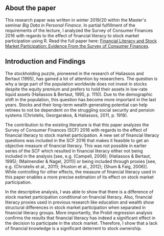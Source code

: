 ## About the paper
This research paper was written in winter 2019/20 within the Master's seminar *Big Data in Personal Finance*. In partial fulfillment of the requirements of the lecture, I analyzed the Survey of Consumer Finances 2016 with regards to the effect of financial literacy to stock market participation using R. Read the full paper here: [Financial Literacy and Stock Market Participation: Evidence From the Survey of Consumer Finances](https://github.com/JRatschat/Financial-Literacy-and-Stock-Market-Participation/blob/master/bdpf-paper.pdf).

## Introduction and Findings
The stockholding puzzle, pioneered in the research of Haliassos and Bertaut (1995), has gained a lot of attention by researchers. The question is why a large part of the population worldwide does not invest in stocks despite the equity premium and prefers to hold their assets in low-rate liquid assets (Haliassos & Bertaut, 1995, p. 1110). Due to the demographic shift in the population, this question has become more important in the last years. Stocks and their long-term wealth generating potential can help retirees to not be dependent on the struggling social security and pension systems (Christelis, Georgarakos, & Haliassos, 2011, p. 1918). 

The contribution to the existing literature is that this paper analyzes the Survey of Consumer Finances (SCF) 2016 with regards to the effect of financial literacy to stock market participation. A new set of financial literacy questions was included in the SCF 2016 that makes it feasible to get an objective measure of financial literacy. This was not possible in earlier series of the SCF which resulted in financial literacy either not being included in the analysis [see, e.g. (Campell, 2006); (Haliassos & Bertaut, 1995); (Malmendier & Nagel, 2011)] or being included through proxies [see, e.g. (Christelis et al., 2011); (Huston et al., 2012); (Shum & Faig, 2006)]. While controlling for other effects, the measure of financial literacy used in this paper enables a more precise estimation of its effect on stock market participation.

In the descriptive analysis, I was able to show that there is a difference of stock market participation conditional on financial literacy. Also, financial literacy proxies used in previous research like education and wealth show structural differences in stock market participation when separated in financial literacy groups. More importantly, the Probit regression analysis confirms the results that financial literacy has indeed a significant effect in the decision to participate in the stock market. Therefore, I show that a lack of financial knowledge is a significant deterrent to stock ownership.
